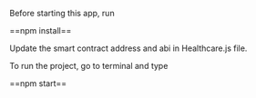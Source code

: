 Before starting this app, run

==npm install==

Update the smart contract address and abi in Healthcare.js file.

To run the project, go to terminal and type

==npm start==